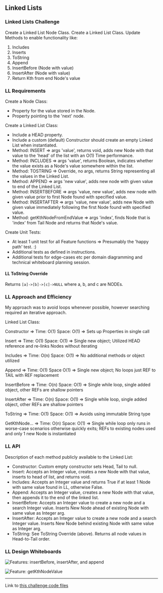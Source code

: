 


## Linked Lists

### Linked Lists Challenge

Create a Linked List Node Class.
Create a Linked List Class.
Update Methods to enable functionality like:

1. Includes
2. Inserts
3. ToString
4. Append
5. InsertBefore (Node with value)
6. InsertAfter (Node with value)
7. Return Kth from end Node's value

### LL Requirements

Create a Node Class:

- Property for the value stored in the Node.
- Property pointing to the 'next' node.

Create a Linked List Class:

- Include a HEAD property.
- Include a custom (default) Constructor should create an empty Linked List when instantiated.
- Method: INSERT => args 'value', returns void, adds new Node with that value to the 'head' of the list with an O(1) Time performance.
- Method: INCLUDES => args 'value', returns Boolean, indicates whether the value exists as a Node's value somewhere within the list.
- Method: TOSTRING => Override, no args, returns String representing all the values in the Linked List.
- Method: APPEND => args 'new value', adds new node with given value to end of the Linked List.
- Method: INSERTBEFORE => args 'value, new value', adds new node with given value prior to first Node found with specified value.
- Method: INSERTAFTER => args 'value, new value', adds new Node with given value immediately following the first Node found with specified value.
- Method: getKthNodeFromEndValue => args 'index', finds Node that is 'index' from Tail Node and returns that Node's value.

Create Unit Tests:

- At least 1 unit test for all Feature functions => Presumably the 'happy path' test. :)
- Additional tests as defined in instructions.
- Additional tests for edge-cases etc per domain diagramming and technical whiteboard planning session.

#### LL ToString Override

Returns `[a]->[b]->[c]->NULL` where a, b, and c are NODEs.

### LL Approach and Efficiency

My approach was to avoid loops whenever possible, however searching required an iterative approach.

Linked List Class:

Constructor => Time: O(1) Space: O(1) => Sets up Properties in single call

Insert => Time: O(1) Space: O(1) => Single new object; Utilized HEAD reference and re-links Nodes without iterating

Includes => Time: O(n) Space: O(1) => No additional methods or object utilized

Append => Time: O(1) Space O(1) => Single new object; No loops just REF to TAIL with REF replacement

InsertBefore => Time: O(n) Space: O(1) => Single while loop, single added object, other REFs are shallow pointers

InsertAfter => Time: O(n) Space: O(1) => Single while loop, single added object, other REFs are shallow pointers

ToString => Time: O(1) Space: O(1) => Avoids using immutable String type

GetKthNode... => Time: O(n) Space: O(1) => Single while loop only runs in worse-case scenarios otherwise quickly exits; REFs to existing nodes used and only 1 new Node is instantiated

### LL API

Description of each method publicly available to the Linked List:

- Constructor: Custom empty constructor sets Head, Tail to null.
- Insert: Accepts an Integer value, creates a new Node with that value, inserts to head of list, and returns void.
- Includes: Accepts an Integer value and returns True if at least 1 Node with same value found in LL, otherwise False.
- Append: Accepts an Integer value, creates a new Node with that value, then appends it to the end of the linked list.
- InsertBefore: Accepts an Integer value to create a new node and a search Integer value. Inserts New Node ahead of existing Node with same value as Integer arg.
- InsertAfter: Accepts an Integer value to create a new node and a search Integer value. Inserts New Node behind existing Node with same value as Integer arg.
- ToString: See ToString Override (above). Returns all node values in Head-to-Tail order.

### LL Design Whiteboards

![Features: insertBefore, insertAfter, and append](res/linked-lists/Append-InsertB4-InsertAfter.jpg)

![Feature: getKthNodeValue](res/linked-lists/linked-list-kth.jpg)

-- -

Link to [this challenge code files](../datastructures/lib/src/main/)
